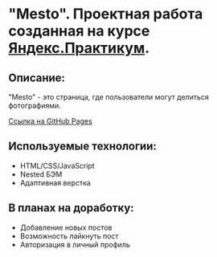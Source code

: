 # "Mesto". Проектная работа созданная на курсе [Яндекс.Практикум](https://praktikum.yandex.ru/).

## Описание:

"Mesto" - это страница, где пользователи могут делиться фотографиями.

[Ссылка на GitHub Pages](https://jorsary.github.io/mesto/)

## Используемые технологии:

- HTML/CSS/JavaScript
- Nested БЭМ
- Адаптивная верстка

## В планах на доработку:

- Добавление новых постов
- Возможность лайкнуть пост
- Авторизация в личный профиль
